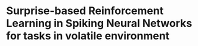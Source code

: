 # Surprise-based Reinforcement Learning in Spiking Neural Networks for tasks in volatile environment
